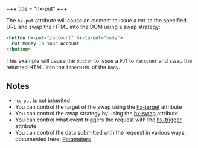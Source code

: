 +++
title = "hx-put"
+++

The `hx-put` attribute will cause an element to issue a `PUT` to the specified URL and swap
the HTML into the DOM using a swap strategy:

```html
<button hx-put="/account" hx-target="body">
  Put Money In Your Account
</button>
```

This example will cause the `button` to issue a `PUT` to `/account` and swap the returned HTML into
 the `innerHTML` of the `body`.
 
## Notes

* `hx-put` is not inherited
* You can control the target of the swap using the [hx-target](@/attributes/hx-target.md) attribute
* You can control the swap strategy by using the [hx-swap](@/attributes/hx-swap.md) attribute
* You can control what event triggers the request with the [hx-trigger](@/attributes/hx-trigger.md) attribute
* You can control the data submitted with the request in various ways, documented here: [Parameters](@/docs.md#parameters)
